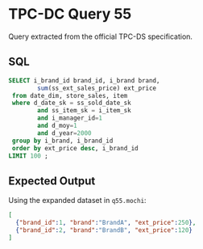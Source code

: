 # TPC-DC Query 55

Query extracted from the official TPC-DS specification.

## SQL
```sql
SELECT i_brand_id brand_id, i_brand brand,
        sum(ss_ext_sales_price) ext_price
 from date_dim, store_sales, item
 where d_date_sk = ss_sold_date_sk
        and ss_item_sk = i_item_sk
        and i_manager_id=1
        and d_moy=1
        and d_year=2000
 group by i_brand, i_brand_id
 order by ext_price desc, i_brand_id
LIMIT 100 ;
```

## Expected Output
Using the expanded dataset in `q55.mochi`:
```json
[
  {"brand_id":1, "brand":"BrandA", "ext_price":250},
  {"brand_id":2, "brand":"BrandB", "ext_price":120}
]
```
